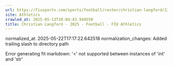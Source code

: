 ```yaml
---
url: https://fiusports.com/sports/football/roster/christian-langford/13257/
site: Athletics
crawled_at: 2025-05-13T10:04:43.949550
title: Christian Langford - 2025 - Football - FIU Athletics
---
```

normalized_at: 2025-05-22T17:17:22.642518
normalization_changes: Added trailing slash to directory path

Error generating fit markdown: '<' not supported between instances of 'int' and 'str'